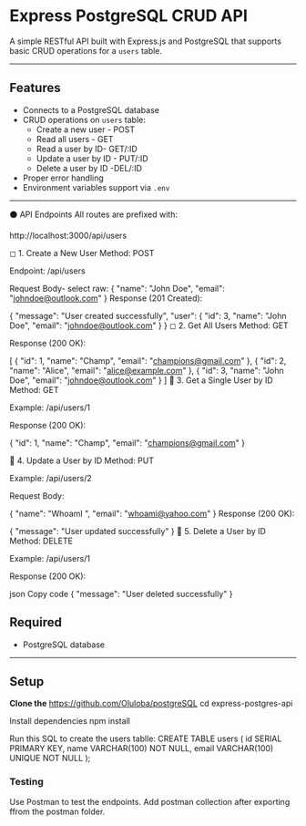 # Express PostgreSQL CRUD API

A simple RESTful API built with Express.js and PostgreSQL that supports basic CRUD operations for a `users` table.

---

## Features

- Connects to a PostgreSQL database
- CRUD operations on `users` table:
  - Create a new user - POST
  - Read all users - GET
  - Read a user by ID- GET/:ID
  - Update a user by ID - PUT/:ID
  - Delete a user by ID -DEL/:ID
- Proper error handling
- Environment variables support via `.env`

---
⚫ API Endpoints
All routes are prefixed with:

http://localhost:3000/api/users

◻ 1. Create a New User
Method: POST

Endpoint: /api/users

Request Body- select raw:
{
  "name": "John Doe",
  "email": "johndoe@outlook.com"
}
Response (201 Created):

{
  "message": "User created successfully",
    "user": {
    "id": 3,
    "name": "John Doe",
    "email": "johndoe@outlook.com"
}
}
◻ 2. Get All Users
Method: GET

Response (200 OK):

[
   {
    "id": 1,
    "name": "Champ",
    "email": "champions@gmail.com"
},
  {
    "id": 2,
    "name": "Alice",
    "email": "alice@example.com"
},
{
    "id": 3,
    "name": "John Doe",
    "email": "johndoe@outlook.com"
}
]
🔸 3. Get a Single User by ID
Method: GET

Example: /api/users/1

Response (200 OK):

{
    "id": 1,
    "name": "Champ",
    "email": "champions@gmail.com"
}

🔸 4. Update a User by ID
Method: PUT

Example: /api/users/2

Request Body:

{
  "name": "WhoamI ",
  "email": "whoami@yahoo.com"
}
Response (200 OK):

{
  "message": "User updated successfully"
}
🔸 5. Delete a User by ID
Method: DELETE

Example: /api/users/1

Response (200 OK):

json
Copy code
{
  "message": "User deleted successfully"
}

## Required
- PostgreSQL database

---

## Setup

**Clone the** 
    https://github.com/Oluloba/postgreSQL
 cd express-postgres-api

 Install dependencies
    npm install

Run this SQL to create the users tablle:
            CREATE TABLE users (
        id SERIAL PRIMARY KEY,
        name VARCHAR(100) NOT NULL,
        email VARCHAR(100) UNIQUE NOT NULL
        );
### Testing
Use Postman to test the endpoints. Add postman collection after exporting ffrom the postman folder.
